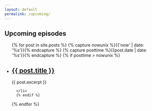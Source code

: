 ```yaml
---
layout: default
permalink: /upcoming/
---
```


## Upcoming episodes

<ul>
  {% for post in site.posts %}
    {% capture nowunix %}{{'now' | date: '%s'}}{% endcapture %}
    {% capture posttime %}{{post.date | date: '%s'}}{% endcapture %}
    {% if posttime > nowunix %}
      <li>
        <h2><a href="{{ post.url }}">{{ post.title }}</a></h2>
        {{ post.excerpt }}

      </li>
      {% endif %}
  {% endfor %}
</ul>

